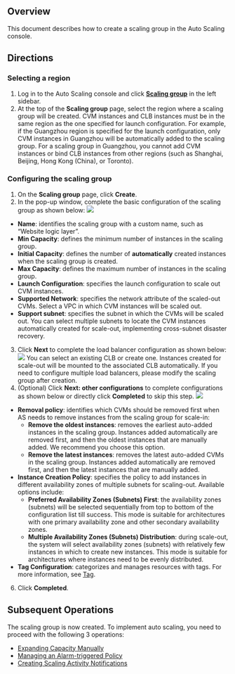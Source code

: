 ## Overview
This document describes how to create a scaling group in the Auto Scaling console.



## Directions


### Selecting a region
1. Log in to the Auto Scaling console and click [**Scaling group**](https://console.cloud.tencent.com/autoscaling/group) in the left sidebar.
2. At the top of the **Scaling group** page, select the region where a scaling group will be created.
CVM instances and CLB instances must be in the same region as the one specified for launch configuration. For example, if the Guangzhou region is specified for the launch configuration, only CVM instances in Guangzhou will be automatically added to the scaling group. For a scaling group in Guangzhou, you cannot add CVM instances or bind CLB instances from other regions (such as Shanghai, Beijing, Hong Kong (China), or Toronto).



### Configuring the scaling group
1. On the **Scaling group** page, click **Create**.
2. In the pop-up window, complete the basic configuration of the scaling group as shown below:
![](https://main.qcloudimg.com/raw/abb6f7ae9971d6cbea5b4da60a814f1b.png)
  - **Name**: identifies the scaling group with a custom name, such as “Website logic layer”.
  - **Min Capacity**: defines the minimum number of instances in the scaling group.
  - **Initial Capacity**: defines the number of **automatically** created instances when the scaling group is created.
  - **Max Capacity**: defines the maximum number of instances in the scaling group.
  - **Launch Configuration**: specifies the launch configuration to scale out CVM instances.
  - **Supported Network**: specifies the network attribute of the scaled-out CVMs. Select a VPC in which CVM instances will be scaled out.
  - **Support subnet**: specifies the subnet in which the CVMs will be scaled out. You can select multiple subnets to locate the CVM instances automatically created for scale-out, implementing cross-subnet disaster recovery.
3. Click **Next** to complete the load balancer configuration as shown below:
 ![](https://main.qcloudimg.com/raw/dd8ec1068d53b2f5ec5305b66530b8da.png)
You can select an existing CLB or create one. Instances created for scale-out will be mounted to the associated CLB automatically. If you need to configure multiple load balancers, please modify the scaling group after creation.
4. (Optional) Click **Next: other configurations** to complete configurations as shown below or directly click **Completed** to skip this step.
 ![](https://main.qcloudimg.com/raw/f219bce2678906590ee733d4f06c152d.png)
  - **Removal policy**: identifies which CVMs should be removed first when AS needs to remove instances from the scaling group for scale-in:
    - **Remove the oldest instances**: removes the earliest auto-added instances in the scaling group. Instances added automatically are removed first, and then the oldest instances that are manually added. We recommend you choose this option.
    - **Remove the latest instances**: removes the latest auto-added CVMs in the scaling group. Instances added automatically are removed first, and then the latest instances that are manually added.
 - **Instance Creation Policy**: specifies the policy to add instances in different availability zones of multiple subnets for scaling-out. Available options include:
    - **Preferred Availability Zones (Subnets) First**: the availability zones (subnets) will be selected sequentially from top to bottom of the configuration list till success. This mode is suitable for architectures with one primary availability zone and other secondary availability zones.
    - **Multiple Availability Zones (Subnets) Distribution**: during scale-out, the system will select availability zones (subnets) with relatively few instances in which to create new instances. This mode is suitable for architectures where instances need to be evenly distributed.
 - **Tag Configuration**: categorizes and manages resources with tags. For more information, see [Tag](https://intl.cloud.tencent.com/document/product/651/13334).
6. Click **Completed**.


## Subsequent Operations
The scaling group is now created. To implement auto scaling, you need to proceed with the following 3 operations:
 - [Expanding Capacity Manually](https://intl.cloud.tencent.com/document/product/377/8564)
 - [Managing an Alarm-triggered Policy](https://intl.cloud.tencent.com/document/product/377/3803)
 - [Creating Scaling Activity Notifications](https://intl.cloud.tencent.com/document/product/377/8615)
